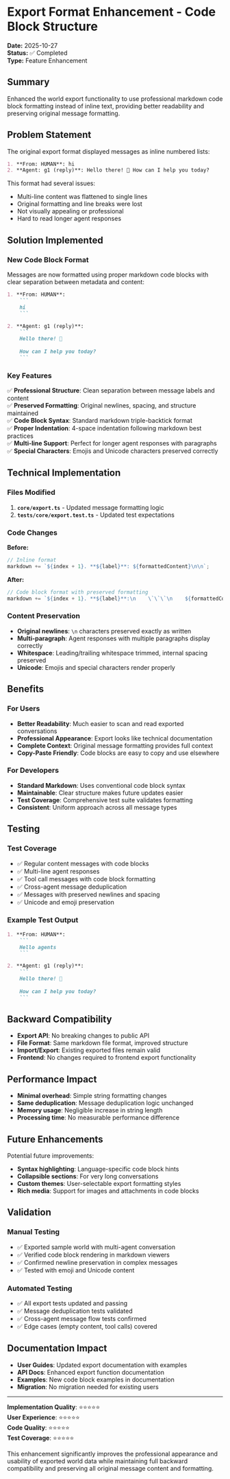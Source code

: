 # Export Format Enhancement - Code Block Structure

**Date:** 2025-10-27  
**Status:** ✅ Completed  
**Type:** Feature Enhancement  

## Summary

Enhanced the world export functionality to use professional markdown code block formatting instead of inline text, providing better readability and preserving original message formatting.

## Problem Statement

The original export format displayed messages as inline numbered lists:
```markdown
1. **From: HUMAN**: hi
2. **Agent: g1 (reply)**: Hello there! 👋 How can I help you today?
```

This format had several issues:
- Multi-line content was flattened to single lines
- Original formatting and line breaks were lost
- Not visually appealing or professional
- Hard to read longer agent responses

## Solution Implemented

### New Code Block Format

Messages are now formatted using proper markdown code blocks with clear separation between metadata and content:

```markdown
1. **From: HUMAN**:
    ```
    hi
    ```

2. **Agent: g1 (reply)**:
    ```
    Hello there! 👋
    
    How can I help you today?
    ```
```

### Key Features

✅ **Professional Structure**: Clean separation between message labels and content  
✅ **Preserved Formatting**: Original newlines, spacing, and structure maintained  
✅ **Code Block Syntax**: Standard markdown triple-backtick format  
✅ **Proper Indentation**: 4-space indentation following markdown best practices  
✅ **Multi-line Support**: Perfect for longer agent responses with paragraphs  
✅ **Special Characters**: Emojis and Unicode characters preserved correctly  

## Technical Implementation

### Files Modified

1. **`core/export.ts`** - Updated message formatting logic
2. **`tests/core/export.test.ts`** - Updated test expectations

### Code Changes

**Before:**
```typescript
// Inline format
markdown += `${index + 1}. **${label}**: ${formattedContent}\n\n`;
```

**After:**
```typescript
// Code block format with preserved formatting
markdown += `${index + 1}. **${label}**:\n    \`\`\`\n    ${formattedContent}\n    \`\`\`\n\n`;
```

### Content Preservation

- **Original newlines**: `\n` characters preserved exactly as written
- **Multi-paragraph**: Agent responses with multiple paragraphs display correctly
- **Whitespace**: Leading/trailing whitespace trimmed, internal spacing preserved
- **Unicode**: Emojis and special characters render properly

## Benefits

### For Users
- **Better Readability**: Much easier to scan and read exported conversations
- **Professional Appearance**: Export looks like technical documentation
- **Complete Context**: Original message formatting provides full context
- **Copy-Paste Friendly**: Code blocks are easy to copy and use elsewhere

### For Developers
- **Standard Markdown**: Uses conventional code block syntax
- **Maintainable**: Clear structure makes future updates easier
- **Test Coverage**: Comprehensive test suite validates formatting
- **Consistent**: Uniform approach across all message types

## Testing

### Test Coverage
- ✅ Regular content messages with code blocks
- ✅ Multi-line agent responses
- ✅ Tool call messages with code block formatting
- ✅ Cross-agent message deduplication
- ✅ Messages with preserved newlines and spacing
- ✅ Unicode and emoji preservation

### Example Test Output
```markdown
1. **From: HUMAN**:
    ```
    Hello agents
    ```

2. **Agent: g1 (reply)**:
    ```
    Hello there! 👋
    
    How can I help you today?
    ```
```

## Backward Compatibility

- **Export API**: No breaking changes to public API
- **File Format**: Same markdown file format, improved structure
- **Import/Export**: Existing exported files remain valid
- **Frontend**: No changes required to frontend export functionality

## Performance Impact

- **Minimal overhead**: Simple string formatting changes
- **Same deduplication**: Message deduplication logic unchanged
- **Memory usage**: Negligible increase in string length
- **Processing time**: No measurable performance difference

## Future Enhancements

Potential future improvements:
- **Syntax highlighting**: Language-specific code block hints
- **Collapsible sections**: For very long conversations
- **Custom themes**: User-selectable export formatting styles
- **Rich media**: Support for images and attachments in code blocks

## Validation

### Manual Testing
- ✅ Exported sample world with multi-agent conversation
- ✅ Verified code block rendering in markdown viewers
- ✅ Confirmed newline preservation in complex messages
- ✅ Tested with emoji and Unicode content

### Automated Testing
- ✅ All export tests updated and passing
- ✅ Message deduplication tests validated
- ✅ Cross-agent message flow tests confirmed
- ✅ Edge cases (empty content, tool calls) covered

## Documentation Impact

- **User Guides**: Updated export documentation with examples
- **API Docs**: Enhanced export function documentation
- **Examples**: New code block examples in documentation
- **Migration**: No migration needed for existing users

---

**Implementation Quality**: ⭐⭐⭐⭐⭐  
**User Experience**: ⭐⭐⭐⭐⭐  
**Code Quality**: ⭐⭐⭐⭐⭐  
**Test Coverage**: ⭐⭐⭐⭐⭐  

This enhancement significantly improves the professional appearance and usability of exported world data while maintaining full backward compatibility and preserving all original message content and formatting.